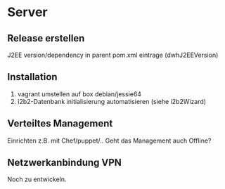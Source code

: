 Server
======

Release erstellen
----------
J2EE version/dependency in parent pom.xml eintrage (dwhJ2EEVersion)

Installation
------------
1. vagrant umstellen auf box debian/jessie64
2. i2b2-Datenbank initialisierung automatisieren (siehe i2b2Wizard)

Verteiltes Management
---------------------
Einrichten z.B. mit Chef/puppet/..
Geht das Management auch Offline?

Netzwerkanbindung VPN
---------------------
Noch zu entwickeln.